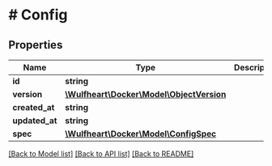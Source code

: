 # # Config

## Properties

Name | Type | Description | Notes
------------ | ------------- | ------------- | -------------
**id** | **string** |  | [optional]
**version** | [**\Wulfheart\Docker\Model\ObjectVersion**](ObjectVersion.md) |  | [optional]
**created_at** | **string** |  | [optional]
**updated_at** | **string** |  | [optional]
**spec** | [**\Wulfheart\Docker\Model\ConfigSpec**](ConfigSpec.md) |  | [optional]

[[Back to Model list]](../../README.md#models) [[Back to API list]](../../README.md#endpoints) [[Back to README]](../../README.md)
